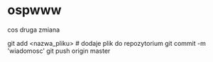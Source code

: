 # ospwww
cos
druga zmiana

git add <nazwa_pliku> # dodaje plik do repozytorium
git commit -m 'wiadomosc'
git push origin master
